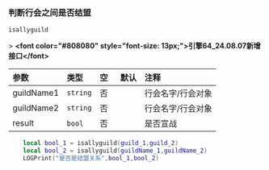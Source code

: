 ### 判断行会之间是否结盟

`isallyguild`

&gt; **&lt;font color="#808080" style="font-size: 13px;"&gt;引擎64_24.08.07新增接口&lt;/font&gt;**

| 参数       | 类型     | 空   | 默认 | 注释              |
| :--------- | :------- | :--- | :--- | :---------------- |
| guildName1 | `string` | 否   |      | 行会名字/行会对象 |
| guildName2 | `string` | 否   |      | 行会名字/行会对象 |
| result     | `bool`   | 否   |      | 是否宣战          |
```lua
    local bool_1 = isallyguild(guild_1,guild_2)
    local bool_2 = isallyguild(guildName_1,guildName_2)
    LOGPrint("是否是结盟关系",bool_1,bool_2)
```
